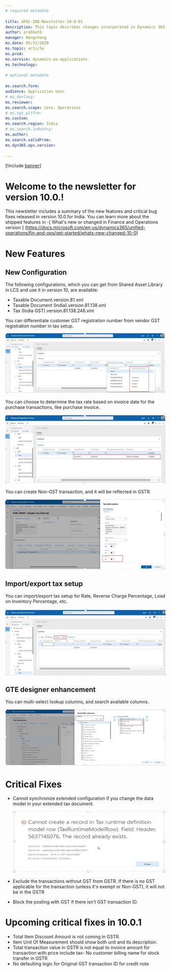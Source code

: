 ```yaml
---
# required metadata

title: APAC-IND-Newsletter-10-0-01
description: This topic describes changes incorporated in Dynamics 365 Application version 10-0-01
author: prabhatb
manager: Wangcheng
ms.date: 05/31/2020
ms.topic: article
ms.prod: 
ms.service: dynamics-ax-applications
ms.technology: 

# optional metadata

ms.search.form: 
audience: Application User
# ms.devlang: 
ms.reviewer: 
ms.search.scope: Core, Operations
# ms.tgt_pltfrm: 
ms.custom: 
ms.search.region: India
# ms.search.industry: 
ms.author: 
ms.search.validFrom: 
ms.dyn365.ops.version: 

---
```

[!include [banner](../includes/banner.md)]

# Welcome to the newsletter for version 10.0.! 

This newsletter includes a summary of the new features and critical bug fixes released in version 10.0.for India.
You can learn more about the shipped features in 
-[ What's new or changed in Finance and Operations version ] (https://docs.microsoft.com/en-us/dynamics365/unified-operations/fin-and-ops/get-started/whats-new-changed-10-0)

# New Features
## New Configuration 
The following configurations, which you can get from Shared Asset Library in LCS and use it in version 10, are available:

- Taxable Document.version.81.xml
- Taxable Document (India).version.81.138.xml
- Tax (India GST).version.81.138.246.xml 
 
You can differentiate customer GST registration number from vendor GST registration number in tax setup.

![](media/GST-registration-rate-setup-1-10-0-00.PNG)

You can choose to determine the tax rate based on invoice date for the purchase transactions, like purchase invoice.

![](media/GST-invoice-date-rate-setup-2-10-0-00.PNG)

You can create Non-GST transaction, and it will be reflected in GSTR.

![](media/GST-non-gst-transaction-3-10-0-00.PNG)

## Import/export tax setup

You can import/export tax setup for Rate, Reverse Charge Percentage, Load on Inventory Percentage, etc. 

![](media/GST-import-export-tax-setup-4-10-0-00.PNG)

## GTE designer enhancement

You can multi-select lookup columns, and search available columns.

![](media/GST-gte-multi-select-5-10-0-00.PNG)

# Critical Fixes 

- Cannot synchronize extended configuration if you change the data model in your extended tax document.

  ![](media/GST-extended-configuration-6-10-0-00.PNG)

- Exclude the transactions without GST from GSTR. If there is no GST applicable for the transaction (unless it's exempt or Non-GST),
  it will not be in the GSTR
- Block the posting with GST if there isn't GST transaction ID. 

# Upcoming critical fixes in 10.0.1

- Total Item Discount Amount is not coming in GSTR.
- Item Unit Of Measurement should show both unit and its description.
- Total transaction value in GSTR is not equal to invoice amount for transaction with price include tax-
  No customer billing name for  stock transfer in GSTR
-	No defaulting logic for Original GST transaction ID for credit note 
 
